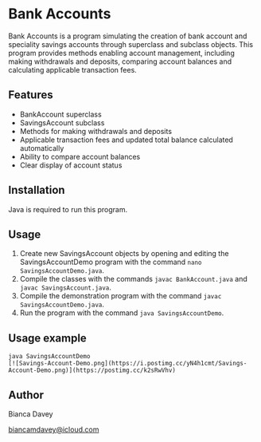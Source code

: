 # Bank Accounts

Bank Accounts is a program simulating the creation of bank account and speciality savings accounts through superclass and subclass objects. This program provides methods enabling account management, including making withdrawals and deposits, comparing account balances and calculating applicable transaction fees.

## Features

* BankAccount superclass 
* SavingsAccount subclass
* Methods for making withdrawals and deposits
* Applicable transaction fees and updated total balance calculated automatically
* Ability to compare account balances
* Clear display of account status


## Installation

Java is required to run this program.

## Usage

1. Create new SavingsAccount objects by opening and editing the SavingsAccountDemo program with the command `nano SavingsAccountDemo.java`.
2. Compile the classes with the commands `javac BankAccount.java` and `javac SavingsAccount.java`.
3. Compile the demonstration program with the command `javac SavingsAccountDemo.java`.
4. Run the program with the command `java SavingsAccountDemo`.

## Usage example

```
java SavingsAccountDemo
[![Savings-Account-Demo.png](https://i.postimg.cc/yN4h1cmt/Savings-Account-Demo.png)](https://postimg.cc/k2sRwVhv)

```

## Author

Bianca Davey 

biancamdavey@icloud.com
